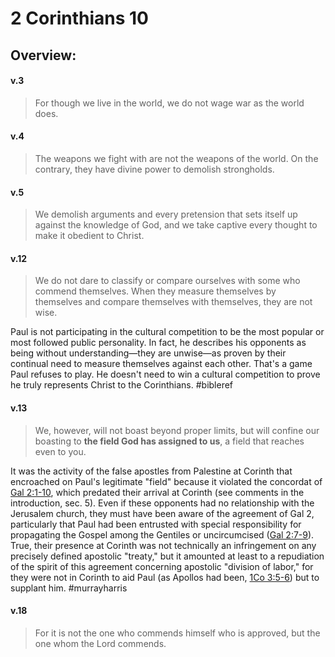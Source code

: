 # 2 Corinthians 10

## Overview:


#### v.3
>For though we live in the world, we do not wage war as the world does.

#### v.4
>The weapons we fight with are not the weapons of the world. On the contrary, they have divine power to demolish strongholds.

#### v.5
>We demolish arguments and every pretension that sets itself up against the knowledge of God, and we take captive every thought to make it obedient to Christ.

#### v.12
>We do not dare to classify or compare ourselves with some who commend themselves. When they measure themselves by themselves and compare themselves with themselves, they are not wise.

Paul is not participating in the cultural competition to be the most popular or most followed public personality. In fact, he describes his opponents as being without understanding—they are unwise—as proven by their continual need to measure themselves against each other. That's a game Paul refuses to play. He doesn't need to win a cultural competition to prove he truly represents Christ to the Corinthians.
#bibleref 

#### v.13
>We, however, will not boast beyond proper limits, but will confine our boasting to **the field God has assigned to us**, a field that reaches even to you.

It was the activity of the false apostles from Palestine at Corinth that encroached on Paul's legitimate "field" because it violated the concordat of [Gal 2:1-10](Galatians2), which predated their arrival at Corinth (see comments in the introduction, sec. 5). Even if these opponents had no relationship with the Jerusalem church, they must have been aware of the agreement of Gal 2, particularly that Paul had been entrusted with special responsibility for propagating the Gospel among the Gentiles or uncircumcised ([Gal 2:7-9](Galatians2#v.7)). True, their presence at Corinth was not technically an infringement on any precisely defined apostolic "treaty," but it amounted at least to a repudiation of the spirit of this agreement concerning apostolic "division of labor," for they were not in Corinth to aid Paul (as Apollos had been, [1Co 3:5-6](1Cor3#v.6-7)) but to supplant him.
#murrayharris 

#### v.18
>For it is not the one who commends himself who is approved, but the one whom the Lord commends.

